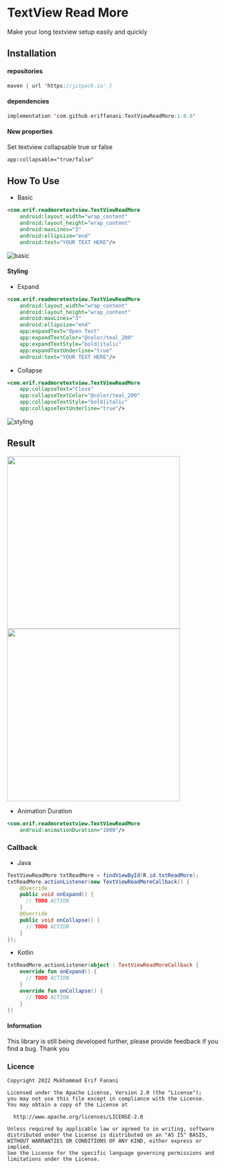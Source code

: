 # TextView Read More
Make your long textview setup easily and quickly

## Installation
#### repositories
```kotlin
maven { url 'https://jitpack.io' }
```

#### dependencies
```kotlin
implementation 'com.github.eriffanani:TextViewReadMore:1.0.0'
```

#### New properties
Set textview collapsable true or false
```xml
app:collapsable="true/false"
```

## How To Use
* Basic
```xml
<com.erif.readmoretextview.TextViewReadMore
    android:layout_width="wrap_content"
    android:layout_height="wrap_content"
    android:maxLines="3"
    android:ellipsize="end"
    android:text="YOUR TEXT HERE"/>
```
![basic](https://user-images.githubusercontent.com/26743731/167334745-3915b937-a0b4-4524-a0b4-47b165143ec7.png)

#### Styling
* Expand
```xml
<com.erif.readmoretextview.TextViewReadMore
    android:layout_width="wrap_content"
    android:layout_height="wrap_content"
    android:maxLines="3"
    android:ellipsize="end"
    app:expandText="Open Text"
    app:expandTextColor="@color/teal_200"
    app:expandTextStyle="bold|italic"
    app:expandTextUnderline="true"
    android:text="YOUR TEXT HERE"/>
```
* Collapse
```xml
<com.erif.readmoretextview.TextViewReadMore
    app:collapseText="Close"
    app:collapseTextColor="@color/teal_200"
    app:collapseTextStyle="bold|italic"
    app:collapseTextUnderline="true"/>
```
![styling](https://user-images.githubusercontent.com/26743731/167335646-86eb9860-b40e-4281-be49-644993cd49e1.png)

## Result
<img src="https://user-images.githubusercontent.com/26743731/167337556-b46de2b5-9115-4d4e-ba48-7d48adbd018d.gif" width="400"/> <img src="https://user-images.githubusercontent.com/26743731/167338135-9d819401-aa26-4a20-ab83-9e9cc6b3886f.gif" width="400"/>

* Animation Duration
```xml
<com.erif.readmoretextview.TextViewReadMore
    android:animationDuration="1000"/>
```

### Callback
* Java
```Java
TextViewReadMore txtReadMore = findViewById(R.id.txtReadMore);
txtReadMore.actionListener(new TextViewReadMoreCallback() {
    @Override
    public void onExpand() {
      // TODO ACTION
    }
    @Override
    public void onCollapse() {
      // TODO ACTION
    }
});
```
* Kotlin
```kotlin
txtReadMore.actionListener(object : TextViewReadMoreCallback {
    override fun onExpand() {
      // TODO ACTION
    }
    override fun onCollapse() {
      // TODO ACTION
    }
})
```
#### Information
This library is still being developed further, please provide feedback if you find a bug. Thank you
### Licence
```license
Copyright 2022 Mukhammad Erif Fanani

Licensed under the Apache License, Version 2.0 (the "License");
you may not use this file except in compliance with the License.
You may obtain a copy of the License at

  http://www.apache.org/licenses/LICENSE-2.0

Unless required by applicable law or agreed to in writing, software
distributed under the License is distributed on an "AS IS" BASIS,
WITHOUT WARRANTIES OR CONDITIONS OF ANY KIND, either express or implied.
See the License for the specific language governing permissions and
limitations under the License.
```
